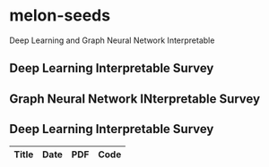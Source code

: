 # melon-seeds
Deep Learning and Graph Neural Network Interpretable

## Deep Learning Interpretable Survey
## Graph Neural Network INterpretable Survey


## Deep Learning Interpretable Survey

Title | Date | PDF | Code|
:---- |-----:|-----:|:-----:
